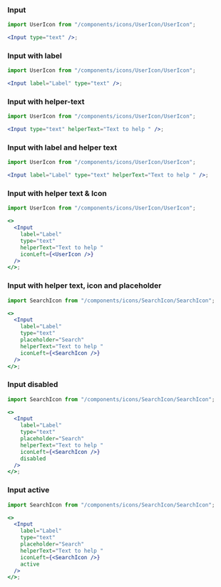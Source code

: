 ### Input

```jsx harmony
import UserIcon from "/components/icons/UserIcon/UserIcon";

<Input type="text" />;
```

### Input with label

```jsx harmony
import UserIcon from "/components/icons/UserIcon/UserIcon";

<Input label="Label" type="text" />;
```

### Input with helper-text

```jsx harmony
import UserIcon from "/components/icons/UserIcon/UserIcon";

<Input type="text" helperText="Text to help " />;
```

### Input with label and helper text

```jsx harmony
import UserIcon from "/components/icons/UserIcon/UserIcon";

<Input label="Label" type="text" helperText="Text to help " />;
```

### Input with helper text & Icon

```jsx harmony
import UserIcon from "/components/icons/UserIcon/UserIcon";

<>
  <Input
    label="Label"
    type="text"
    helperText="Text to help "
    iconLeft={<UserIcon />}
  />
</>;
```

### Input with helper text, icon and placeholder

```jsx harmony
import SearchIcon from "/components/icons/SearchIcon/SearchIcon";

<>
  <Input
    label="Label"
    type="text"
    placeholder="Search"
    helperText="Text to help "
    iconLeft={<SearchIcon />}
  />
</>;
```

### Input disabled

```jsx harmony
import SearchIcon from "/components/icons/SearchIcon/SearchIcon";

<>
  <Input
    label="Label"
    type="text"
    placeholder="Search"
    helperText="Text to help "
    iconLeft={<SearchIcon />}
    disabled
  />
</>;
```

### Input active

```jsx harmony
import SearchIcon from "/components/icons/SearchIcon/SearchIcon";

<>
  <Input
    label="Label"
    type="text"
    placeholder="Search"
    helperText="Text to help "
    iconLeft={<SearchIcon />}
    active
  />
</>;
```

